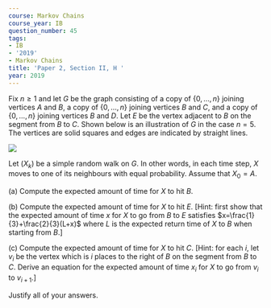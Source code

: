 ```yaml
---
course: Markov Chains
course_year: IB
question_number: 45
tags:
- IB
- '2019'
- Markov Chains
title: 'Paper 2, Section II, H '
year: 2019
---
```




Fix $n \geqslant 1$ and let $G$ be the graph consisting of a copy of $\{0, \ldots, n\}$ joining vertices $A$ and $B$, a copy of $\{0, \ldots, n\}$ joining vertices $B$ and $C$, and a copy of $\{0, \ldots, n\}$ joining vertices $B$ and $D$. Let $E$ be the vertex adjacent to $B$ on the segment from $B$ to $C$. Shown below is an illustration of $G$ in the case $n=5$. The vertices are solid squares and edges are indicated by straight lines.

![](https://cdn.mathpix.com/cropped/2022_04_27_a8f62170da041b805278g-26.jpg?height=290&width=372&top_left_y=428&top_left_x=431)

Let $\left(X_{k}\right)$ be a simple random walk on $G$. In other words, in each time step, $X$ moves to one of its neighbours with equal probability. Assume that $X_{0}=A$.

(a) Compute the expected amount of time for $X$ to hit $B$.

(b) Compute the expected amount of time for $X$ to hit $E$. [Hint: first show that the expected amount of time $x$ for $X$ to go from $B$ to $E$ satisfies $x=\frac{1}{3}+\frac{2}{3}(L+x)$ where $L$ is the expected return time of $X$ to $B$ when starting from $B$.]

(c) Compute the expected amount of time for $X$ to hit $C$. [Hint: for each $i$, let $v_{i}$ be the vertex which is $i$ places to the right of $B$ on the segment from $B$ to $C$. Derive an equation for the expected amount of time $x_{i}$ for $X$ to go from $v_{i}$ to $v_{i+1}$.]

Justify all of your answers.